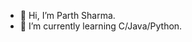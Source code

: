 - 👋 Hi, I’m Parth Sharma.  
- 🌱 I’m currently learning C/Java/Python.

<!---
pxs4528/pxs4528 is a ✨ special ✨ repository because its `README.md` (this file) appears on your GitHub profile.
You can click the Preview link to take a look at your changes.
--->
